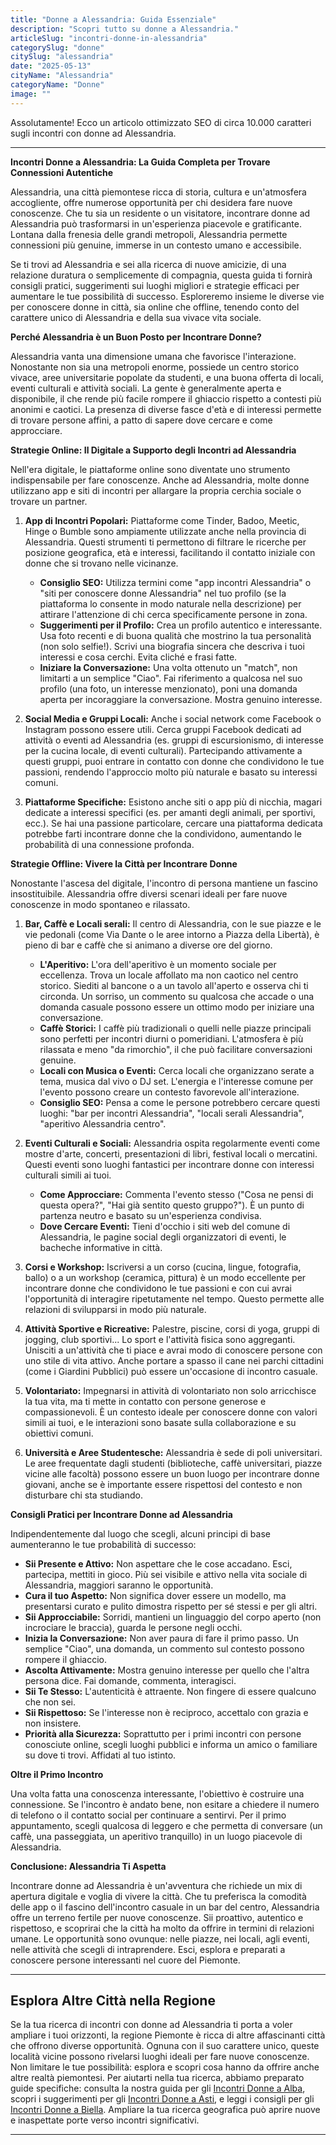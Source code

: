 ```yaml
---
title: "Donne a Alessandria: Guida Essenziale"
description: "Scopri tutto su donne a Alessandria."
articleSlug: "incontri-donne-in-alessandria" 
categorySlug: "donne"
citySlug: "alessandria"
date: "2025-05-13"
cityName: "Alessandria"
categoryName: "Donne"
image: ""
---
```


Assolutamente! Ecco un articolo ottimizzato SEO di circa 10.000 caratteri sugli incontri con donne ad Alessandria.

---

**Incontri Donne a Alessandria: La Guida Completa per Trovare Connessioni Autentiche**

Alessandria, una città piemontese ricca di storia, cultura e un'atmosfera accogliente, offre numerose opportunità per chi desidera fare nuove conoscenze. Che tu sia un residente o un visitatore, incontrare donne ad Alessandria può trasformarsi in un'esperienza piacevole e gratificante. Lontana dalla frenesia delle grandi metropoli, Alessandria permette connessioni più genuine, immerse in un contesto umano e accessibile.

Se ti trovi ad Alessandria e sei alla ricerca di nuove amicizie, di una relazione duratura o semplicemente di compagnia, questa guida ti fornirà consigli pratici, suggerimenti sui luoghi migliori e strategie efficaci per aumentare le tue possibilità di successo. Esploreremo insieme le diverse vie per conoscere donne in città, sia online che offline, tenendo conto del carattere unico di Alessandria e della sua vivace vita sociale.

**Perché Alessandria è un Buon Posto per Incontrare Donne?**

Alessandria vanta una dimensione umana che favorisce l'interazione. Nonostante non sia una metropoli enorme, possiede un centro storico vivace, aree universitarie popolate da studenti, e una buona offerta di locali, eventi culturali e attività sociali. La gente è generalmente aperta e disponibile, il che rende più facile rompere il ghiaccio rispetto a contesti più anonimi e caotici. La presenza di diverse fasce d'età e di interessi permette di trovare persone affini, a patto di sapere dove cercare e come approcciare.

**Strategie Online: Il Digitale a Supporto degli Incontri ad Alessandria**

Nell'era digitale, le piattaforme online sono diventate uno strumento indispensabile per fare conoscenze. Anche ad Alessandria, molte donne utilizzano app e siti di incontri per allargare la propria cerchia sociale o trovare un partner.

1.  **App di Incontri Popolari:** Piattaforme come Tinder, Badoo, Meetic, Hinge o Bumble sono ampiamente utilizzate anche nella provincia di Alessandria. Questi strumenti ti permettono di filtrare le ricerche per posizione geografica, età e interessi, facilitando il contatto iniziale con donne che si trovano nelle vicinanze.
    *   **Consiglio SEO:** Utilizza termini come "app incontri Alessandria" o "siti per conoscere donne Alessandria" nel tuo profilo (se la piattaforma lo consente in modo naturale nella descrizione) per attirare l'attenzione di chi cerca specificamente persone in zona.
    *   **Suggerimenti per il Profilo:** Crea un profilo autentico e interessante. Usa foto recenti e di buona qualità che mostrino la tua personalità (non solo selfie!). Scrivi una biografia sincera che descriva i tuoi interessi e cosa cerchi. Evita cliché e frasi fatte.
    *   **Iniziare la Conversazione:** Una volta ottenuto un "match", non limitarti a un semplice "Ciao". Fai riferimento a qualcosa nel suo profilo (una foto, un interesse menzionato), poni una domanda aperta per incoraggiare la conversazione. Mostra genuino interesse.

2.  **Social Media e Gruppi Locali:** Anche i social network come Facebook o Instagram possono essere utili. Cerca gruppi Facebook dedicati ad attività o eventi ad Alessandria (es. gruppi di escursionismo, di interesse per la cucina locale, di eventi culturali). Partecipando attivamente a questi gruppi, puoi entrare in contatto con donne che condividono le tue passioni, rendendo l'approccio molto più naturale e basato su interessi comuni.

3.  **Piattaforme Specifiche:** Esistono anche siti o app più di nicchia, magari dedicate a interessi specifici (es. per amanti degli animali, per sportivi, ecc.). Se hai una passione particolare, cercare una piattaforma dedicata potrebbe farti incontrare donne che la condividono, aumentando le probabilità di una connessione profonda.

**Strategie Offline: Vivere la Città per Incontrare Donne**

Nonostante l'ascesa del digitale, l'incontro di persona mantiene un fascino insostituibile. Alessandria offre diversi scenari ideali per fare nuove conoscenze in modo spontaneo e rilassato.

1.  **Bar, Caffè e Locali serali:** Il centro di Alessandria, con le sue piazze e le vie pedonali (come Via Dante o le aree intorno a Piazza della Libertà), è pieno di bar e caffè che si animano a diverse ore del giorno.
    *   **L'Aperitivo:** L'ora dell'aperitivo è un momento sociale per eccellenza. Trova un locale affollato ma non caotico nel centro storico. Siediti al bancone o a un tavolo all'aperto e osserva chi ti circonda. Un sorriso, un commento su qualcosa che accade o una domanda casuale possono essere un ottimo modo per iniziare una conversazione.
    *   **Caffè Storici:** I caffè più tradizionali o quelli nelle piazze principali sono perfetti per incontri diurni o pomeridiani. L'atmosfera è più rilassata e meno "da rimorchio", il che può facilitare conversazioni genuine.
    *   **Locali con Musica o Eventi:** Cerca locali che organizzano serate a tema, musica dal vivo o DJ set. L'energia e l'interesse comune per l'evento possono creare un contesto favorevole all'interazione.
    *   **Consiglio SEO:** Pensa a come le persone potrebbero cercare questi luoghi: "bar per incontri Alessandria", "locali serali Alessandria", "aperitivo Alessandria centro".

2.  **Eventi Culturali e Sociali:** Alessandria ospita regolarmente eventi come mostre d'arte, concerti, presentazioni di libri, festival locali o mercatini. Questi eventi sono luoghi fantastici per incontrare donne con interessi culturali simili ai tuoi.
    *   **Come Approcciare:** Commenta l'evento stesso ("Cosa ne pensi di questa opera?", "Hai già sentito questo gruppo?"). È un punto di partenza neutro e basato su un'esperienza condivisa.
    *   **Dove Cercare Eventi:** Tieni d'occhio i siti web del comune di Alessandria, le pagine social degli organizzatori di eventi, le bacheche informative in città.

3.  **Corsi e Workshop:** Iscriversi a un corso (cucina, lingue, fotografia, ballo) o a un workshop (ceramica, pittura) è un modo eccellente per incontrare donne che condividono le tue passioni e con cui avrai l'opportunità di interagire ripetutamente nel tempo. Questo permette alle relazioni di svilupparsi in modo più naturale.

4.  **Attività Sportive e Ricreative:** Palestre, piscine, corsi di yoga, gruppi di jogging, club sportivi... Lo sport e l'attività fisica sono aggreganti. Unisciti a un'attività che ti piace e avrai modo di conoscere persone con uno stile di vita attivo. Anche portare a spasso il cane nei parchi cittadini (come i Giardini Pubblici) può essere un'occasione di incontro casuale.

5.  **Volontariato:** Impegnarsi in attività di volontariato non solo arricchisce la tua vita, ma ti mette in contatto con persone generose e compassionevoli. È un contesto ideale per conoscere donne con valori simili ai tuoi, e le interazioni sono basate sulla collaborazione e su obiettivi comuni.

6.  **Università e Aree Studentesche:** Alessandria è sede di poli universitari. Le aree frequentate dagli studenti (biblioteche, caffè universitari, piazze vicine alle facoltà) possono essere un buon luogo per incontrare donne giovani, anche se è importante essere rispettosi del contesto e non disturbare chi sta studiando.

**Consigli Pratici per Incontrare Donne ad Alessandria**

Indipendentemente dal luogo che scegli, alcuni principi di base aumenteranno le tue probabilità di successo:

*   **Sii Presente e Attivo:** Non aspettare che le cose accadano. Esci, partecipa, mettiti in gioco. Più sei visibile e attivo nella vita sociale di Alessandria, maggiori saranno le opportunità.
*   **Cura il tuo Aspetto:** Non significa dover essere un modello, ma presentarsi curato e pulito dimostra rispetto per sé stessi e per gli altri.
*   **Sii Approcciabile:** Sorridi, mantieni un linguaggio del corpo aperto (non incrociare le braccia), guarda le persone negli occhi.
*   **Inizia la Conversazione:** Non aver paura di fare il primo passo. Un semplice "Ciao", una domanda, un commento sul contesto possono rompere il ghiaccio.
*   **Ascolta Attivamente:** Mostra genuino interesse per quello che l'altra persona dice. Fai domande, commenta, interagisci.
*   **Sii Te Stesso:** L'autenticità è attraente. Non fingere di essere qualcuno che non sei.
*   **Sii Rispettoso:** Se l'interesse non è reciproco, accettalo con grazia e non insistere.
*   **Priorità alla Sicurezza:** Soprattutto per i primi incontri con persone conosciute online, scegli luoghi pubblici e informa un amico o familiare su dove ti trovi. Affidati al tuo istinto.

**Oltre il Primo Incontro**

Una volta fatta una conoscenza interessante, l'obiettivo è costruire una connessione. Se l'incontro è andato bene, non esitare a chiedere il numero di telefono o il contatto social per continuare a sentirvi. Per il primo appuntamento, scegli qualcosa di leggero e che permetta di conversare (un caffè, una passeggiata, un aperitivo tranquillo) in un luogo piacevole di Alessandria.

**Conclusione: Alessandria Ti Aspetta**

Incontrare donne ad Alessandria è un'avventura che richiede un mix di apertura digitale e voglia di vivere la città. Che tu preferisca la comodità delle app o il fascino dell'incontro casuale in un bar del centro, Alessandria offre un terreno fertile per nuove conoscenze. Sii proattivo, autentico e rispettoso, e scoprirai che la città ha molto da offrire in termini di relazioni umane. Le opportunità sono ovunque: nelle piazze, nei locali, agli eventi, nelle attività che scegli di intraprendere. Esci, esplora e preparati a conoscere persone interessanti nel cuore del Piemonte.

---

## Esplora Altre Città nella Regione

Se la tua ricerca di incontri con donne ad Alessandria ti porta a voler ampliare i tuoi orizzonti, la regione Piemonte è ricca di altre affascinanti città che offrono diverse opportunità. Ognuna con il suo carattere unico, queste località vicine possono rivelarsi luoghi ideali per fare nuove conoscenze. Non limitare le tue possibilità: esplora e scopri cosa hanno da offrire anche altre realtà piemontesi. Per aiutarti nella tua ricerca, abbiamo preparato guide specifiche: consulta la nostra guida per gli [Incontri Donne a Alba](/alba/donne/incontri-donne-in-alba), scopri i suggerimenti per gli [Incontri Donne a Asti](/asti/donne/incontri-donne-in-asti), e leggi i consigli per gli [Incontri Donne a Biella](/biella/donne/incontri-donne-in-biella). Ampliare la tua ricerca geografica può aprire nuove e inaspettate porte verso incontri significativi.

---
